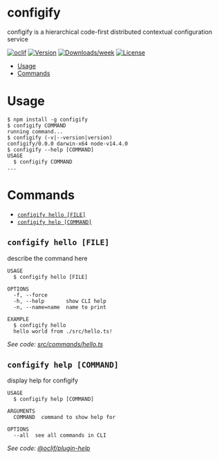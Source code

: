 configify
=========

configify is a hierarchical code-first distributed contextual configuration service

[![oclif](https://img.shields.io/badge/cli-oclif-brightgreen.svg)](https://oclif.io)
[![Version](https://img.shields.io/npm/v/configify.svg)](https://npmjs.org/package/configify)
[![Downloads/week](https://img.shields.io/npm/dw/configify.svg)](https://npmjs.org/package/configify)
[![License](https://img.shields.io/npm/l/configify.svg)](https://github.com/heynemann/configify/blob/master/package.json)

<!-- toc -->
* [Usage](#usage)
* [Commands](#commands)
<!-- tocstop -->
# Usage
<!-- usage -->
```sh-session
$ npm install -g configify
$ configify COMMAND
running command...
$ configify (-v|--version|version)
configify/0.0.0 darwin-x64 node-v14.4.0
$ configify --help [COMMAND]
USAGE
  $ configify COMMAND
...
```
<!-- usagestop -->
# Commands
<!-- commands -->
* [`configify hello [FILE]`](#configify-hello-file)
* [`configify help [COMMAND]`](#configify-help-command)

## `configify hello [FILE]`

describe the command here

```
USAGE
  $ configify hello [FILE]

OPTIONS
  -f, --force
  -h, --help       show CLI help
  -n, --name=name  name to print

EXAMPLE
  $ configify hello
  hello world from ./src/hello.ts!
```

_See code: [src/commands/hello.ts](https://github.com/heynemann/configify/blob/v0.0.0/src/commands/hello.ts)_

## `configify help [COMMAND]`

display help for configify

```
USAGE
  $ configify help [COMMAND]

ARGUMENTS
  COMMAND  command to show help for

OPTIONS
  --all  see all commands in CLI
```

_See code: [@oclif/plugin-help](https://github.com/oclif/plugin-help/blob/v3.1.0/src/commands/help.ts)_
<!-- commandsstop -->
